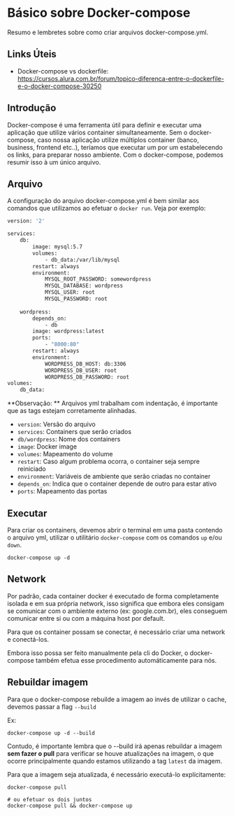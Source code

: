 # Básico sobre Docker-compose
Resumo e lembretes sobre como criar arquivos docker-compose.yml.

## Links Úteis
- Docker-compose vs dockerfile: https://cursos.alura.com.br/forum/topico-diferenca-entre-o-dockerfile-e-o-docker-compose-30250

## Introdução
Docker-compose é uma ferramenta útil para definir e executar uma aplicação que utilize vários container simultaneamente. Sem o docker-compose, caso nossa aplicação utilize múltiplos container (banco, business, frontend etc..), teríamos que executar um por um estabelecendo os links, para preparar nosso ambiente. Com o docker-compose, podemos resumir isso à um único arquivo.

## Arquivo
A configuração do arquivo docker-compose.yml é bem similar aos comandos que utilizamos ao efetuar o `docker run`. Veja por exemplo:

```dockerfile
version: '2'

services:
    db:
        image: mysql:5.7
        volumes:
            - db_data:/var/lib/mysql
        restart: always
        environment:
            MYSQL_ROOT_PASSWORD: somewordpress
            MYSQL_DATABASE: wordpress
            MYSQL_USER: root
            MYSQL_PASSWORD: root
        
    wordpress:
        depends_on:
            - db
        image: wordpress:latest
        ports:
            - "8000:80"
        restart: always
        environment:
            WORDPRESS_DB_HOST: db:3306
            WORDPRESS_DB_USER: root
            WORDPRESS_DB_PASSWORD: root
volumes:
    db_data:
```

**Observação: ** Arquivos yml trabalham com indentação, é importante que as tags estejam corretamente alinhadas.

- `version`: Versão do arquivo
- `services`: Containers que serão criados
- `db/wordpress`: Nome dos containers
- `image`: Docker image
- `volumes`: Mapeamento do volume
- `restart`: Caso algum problema ocorra, o container seja sempre reiniciado
- `environment`: Variáveis de ambiente que serão criadas no container
- `depends_on`: Indica que o container depende de outro para estar ativo
- `ports`: Mapeamento das portas


## Executar
Para criar os containers, devemos abrir o terminal em uma pasta contendo o arquivo yml, utilizar o utilitário `docker-compose` com os comandos `up` e/ou `down`.
```shell
docker-compose up -d
```

## Network

Por padrão, cada container docker é executado de forma completamente isolada e em sua própria network, isso significa que embora eles consigam se comunicar com o ambiente externo (ex: google.com.br), eles conseguem comunicar entre si ou com a máquina host por default.

Para que os container possam se conectar, é necessário criar uma network e conectá-los.

Embora isso possa ser feito manualmente pela cli do Docker, o docker-compose também efetua esse procedimento automáticamente para nós.

## Rebuildar imagem

Para que o docker-compose rebuilde a imagem ao invés de utilizar o cache, devemos passar a flag `--build`

Ex:
```shell
docker-compose up -d --build
```

Contudo, é importante lembra que o --build irá apenas rebuildar a imagem **sem fazer o pull** para verificar se houve atualizações na imagem, o que ocorre principalmente quando estamos utilizando a tag `latest` da imagem.

Para que a imagem seja atualizada, é necessário executá-lo explícitamente:
```shell
docker-compose pull

# ou efetuar os dois juntos
docker-compose pull && docker-compose up
```